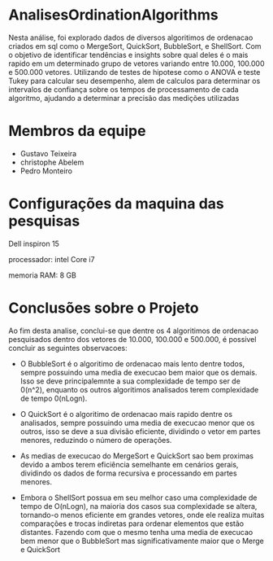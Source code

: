 # AnalisesOrdinationAlgorithms
Nesta análise, foi explorado dados de diversos algoritimos de ordenacao criados em sql como o MergeSort, QuickSort, BubbleSort, e ShellSort. Com o objetivo de identificar tendências e  insights sobre qual deles é o mais rapido em um determinado grupo de vetores variando entre 10.000, 100.000 e 500.000 vetores. Utilizando de testes de hipotese como o ANOVA e teste Tukey para calcular seu desempenho, alem de calculos para determinar os intervalos de confiança sobre os tempos de processamento de cada algoritmo, ajudando a determinar a precisão das medições utilizadas

# Membros da equipe
- Gustavo Teixeira
- christophe Abelem
- Pedro Monteiro

# Configurações da maquina das pesquisas
Dell inspiron 15

processador: intel Core i7

memoria RAM: 8 GB


# Conclusões sobre o Projeto

Ao fim desta analise, conclui-se que dentre os 4 algoritimos de ordenacao pesquisados dentro dos vetores de 10.000, 100.000 e 500.000, é possivel concluir as seguintes observacoes: 

- O BubbleSort é o algoritimo de ordenacao mais lento dentre todos, sempre possuindo uma media de execucao bem maior que os demais. Isso se deve principalemnte a sua complexidade de tempo ser de 0(n^2), enquanto os outros algoritimos analisados terem complexidade de tempo 0(nLogn).

- O QuickSort é o algoritimo de ordenacao mais rapido dentre os analisados, sempre possuindo uma media de execucao menor que os outros, isso se deve a sua divisão eficiente, dividindo o vetor em partes menores, reduzindo o número de operações.

- As medias de execucao do MergeSort e QuickSort sao bem proximas devido a ambos terem eficiência semelhante em cenários gerais, dividindo os dados de forma recursiva e processando em partes menores.

- Embora o ShellSort possua em seu melhor caso uma complexidade de tempo de O(nLogn), na maioria dos casos sua complexidade se altera, 
tornando-o menos eficiente em grandes vetores, onde ele realiza muitas comparações e trocas indiretas para ordenar elementos que estão distantes. Fazendo com que o mesmo tenha uma media de execucao bem menor que o BubbleSort mas significativamente maior que o Merge e QuickSort

